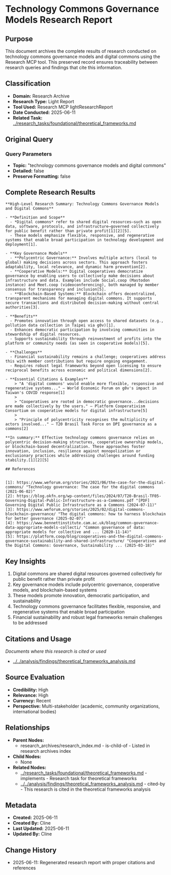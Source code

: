 # Technology Commons Governance Models Research Report

## Purpose
This document archives the complete results of research conducted on technology commons governance models and digital commons using the Research MCP tool. This preserved record ensures traceability between research queries and findings that cite this information.

## Classification
- **Domain:** Research Archive
- **Research Type:** Light Report
- **Tool Used:** Research MCP lightResearchReport
- **Date Conducted:** 2025-06-11
- **Related Task:** [../research_tasks/foundational/theoretical_frameworks.md](../research_tasks/foundational/theoretical_frameworks.md)

## Original Query

### Query Parameters
- **Topic:** "technology commons governance models and digital commons"
- **Detailed:** false
- **Preserve Formatting:** false

## Complete Research Results

```
**High-Level Research Summary: Technology Commons Governance Models and Digital Commons**

- **Definition and Scope**
  - *Digital commons* refer to shared digital resources—such as open data, software, protocols, and infrastructure—governed collectively for public benefit rather than private profit[1][2][5].
  - These models emphasize flexible, responsive, and regenerative systems that enable broad participation in technology development and deployment[1].

- **Key Governance Models**
  - **Polycentric Governance:** Involves multiple actors (local to global) making decisions across sectors. This approach fosters adaptability, local relevance, and dynamic harm prevention[2].
  - **Cooperative Models:** Digital cooperatives democratize governance by enabling users to collectively make decisions about infrastructure and data. Examples include Social.coop (Mastodon instance) and Meet.coop (videoconferencing), both managed by member consensus for transparency and inclusion[5].
  - **Blockchain-Based Systems:** Blockchain offers decentralized, transparent mechanisms for managing digital commons. It supports secure transactions and distributed decision-making without central authorities[3].

- **Benefits**
  - Promotes innovation through open access to shared datasets (e.g., pollution data collection in Taipei via g0v)[1].
  - Enhances democratic participation by involving communities in stewardship of digital resources.
  - Supports sustainability through reinvestment of profits into the platform or community needs (as seen in cooperative models)[5].

- **Challenges**
  - Financial sustainability remains a challenge; cooperatives address this with member contributions but require ongoing engagement.
  - Requires robust legal frameworks beyond open licensing to ensure reciprocal benefits across economic and political dimensions[2].

- **Essential Citations & Examples**
    > "A 'digital commons' would enable more flexible, responsive and regenerative systems..." — World Economic Forum on g0v's impact in Taiwan's COVID response[1]
    >
    > "Cooperatives are rooted in democratic governance...decisions are made collectively by the users." — Platform Cooperativism Consortium on cooperative models for digital infrastructure[5]
    >
    > "Principle of polycentricity recognises the multiplicity of actors involved..." — T20 Brasil Task Force on DPI governance as a commons[2]

**In summary:** Effective technology commons governance relies on polycentric decision-making structures, cooperative ownership models, or blockchain-based decentralization. These approaches foster innovation, inclusion, resilience against monopolization or exclusionary practices while addressing challenges around funding stability.[1][2][5]

## References


[1]: https://www.weforum.org/stories/2021/06/the-case-for-the-digital-commons/ "Technology governance: The case for the digital commons (2021-06-02)"
[2]: https://blog.okfn.org/wp-content/files/2024/07/T20-Brasil-TF05-Governing-Digital-Public-Infrastructure-as-a-Commons.pdf "[PDF] Governing Digital Public Infrastructure as a Commons (2024-07-11)"
[3]: https://www.weforum.org/stories/2025/02/digital-commons-blockchain-governance/ "The digital commons: how to harness blockchain for better governance (2025-02-07)"
[4]: https://www.bennettinstitute.cam.ac.uk/blog/common-governance-data-appropriate-models-collecti/ "Common governance of data: appropriate models for collective and ... (2020-11-14)"
[5]: https://platform.coop/blog/cooperatives-and-the-digital-commons-governance-sustainability-and-shared-infrastructure/ "Cooperatives and the Digital Commons: Governance, Sustainability ... (2025-03-18)"
```

## Key Insights

1. Digital commons are shared digital resources governed collectively for public benefit rather than private profit
2. Key governance models include polycentric governance, cooperative models, and blockchain-based systems
3. These models promote innovation, democratic participation, and sustainability
4. Technology commons governance facilitates flexible, responsive, and regenerative systems that enable broad participation
5. Financial sustainability and robust legal frameworks remain challenges to be addressed

## Citations and Usage
*Documents where this research is cited or used*

- [../../analysis/findings/theoretical_frameworks_analysis.md](../../analysis/findings/theoretical_frameworks_analysis.md)

## Source Evaluation
- **Credibility:** High
- **Relevance:** High
- **Currency:** Recent
- **Perspective:** Multi-stakeholder (academic, community organizations, international bodies)

## Relationships
- **Parent Nodes:**
  - research_archives/research_index.md - is-child-of - Listed in research archives index
- **Child Nodes:**
  - None
- **Related Nodes:**
  - [../research_tasks/foundational/theoretical_frameworks.md](../research_tasks/foundational/theoretical_frameworks.md) - implements - Research task for theoretical frameworks
  - [../../analysis/findings/theoretical_frameworks_analysis.md](../../analysis/findings/theoretical_frameworks_analysis.md) - cited-by - This research is cited in the theoretical frameworks analysis

## Metadata
- **Created:** 2025-06-11
- **Created By:** Cline
- **Last Updated:** 2025-06-11
- **Updated By:** Cline

## Change History
- 2025-06-11: Regenerated research report with proper citations and references
